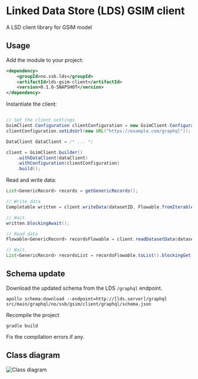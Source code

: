 # Linked Data Store (LDS) GSIM client

A LSD client library for GSIM model

## Usage 

Add the module to your project:

```xml
<dependency>
    <groupId>no.ssb.lds</groupId>
    <artifactId>lds-gsim-client</artifactId>
    <version>0.1.0-SNAPSHOT</version>
</dependency>
```

Instantiate the client: 

```java

// Set the client settings
GsimClient.Configuration clientConfiguration = new GsimClient.Configuration();
clientConfiguration.setLdsUrl(new URL("https://example.com/graphql"));

DataClient dataClient = /* ... */

client = GsimClient.builder()
    .withDataClient(dataClient)
    .withConfiguration(clientConfiguration)
    .build();
```

Read and write data:

```java
List<GenericRecord> records = getGenericRecords();

// Write data
Completable written = client.writeData(datasetID, Flowable.fromIterable(records), "token");

// Wait.
written.blockingAwait();

// Read data
Flowable<GenericRecord> recordsFlowable = client.readDatasetData(datasetID, "token");

// Wait.
List<GenericRecord> recordsList = recordsFlowable.toList().blockingGet();
```

## Schema update

Download the updated schema from the LDS `/graphql` endpoint.
 
```
apollo schema:download --endpoint=http://[lds.server]/graphql src/main/graphql/no/ssb/gsim/client/graphql/schema.json
```

Recompile the project 

```
gradle build
```

Fix the compilation errors if any.

## Class diagram

![Class diagram](http://www.plantuml.com/plantuml/proxy?src=https://raw.githubusercontent.com/statisticsnorway/lds-gsim-client/master/src/main/resources/class-diagram.puml)

